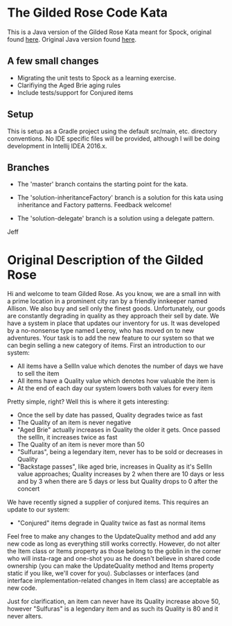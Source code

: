 # The Gilded Rose Code Kata

This is a Java version of the Gilded Rose Kata meant for Spock, original found
[here](http://www.iamnotmyself.com/2011/02/13/RefactorThisTheGildedRoseKata.aspx). Original Java version found [here](http://github.com/alexaitken/GildedRose_java).


## A few small changes

* Migrating the unit tests to Spock as a learning exercise.
* Clarifiying the Aged Brie aging rules
* Include tests/support for Conjured items


## Setup

This is setup as a Gradle project using the default src/main, etc. directory conventions. No IDE specific files will be provided, although I will be doing development in Intellij IDEA 2016.x.


## Branches

* The 'master' branch contains the starting point for the kata.

* The 'solution-inheritanceFactory' branch is a solution for this kata using inheritance and Factory patterns. Feedback welcome!

* The 'solution-delegate' branch is a solution using a delegate pattern.

Jeff
 

# Original Description of the Gilded Rose

Hi and welcome to team Gilded Rose. As you know, we are a small inn
with a prime location in a prominent city ran by a friendly innkeeper
named Allison. We also buy and sell only the finest
goods. Unfortunately, our goods are constantly degrading in quality as
they approach their sell by date. We have a system in place that
updates our inventory for us. It was developed by a no-nonsense type
named Leeroy, who has moved on to new adventures. Your task is to add
the new feature to our system so that we can begin selling a new
category of items. First an introduction to our system:

- All items have a SellIn value which denotes the number of days we
  have to sell the item
- All items have a Quality value which denotes how valuable the item
  is
- At the end of each day our system lowers both values for every item

Pretty simple, right? Well this is where it gets interesting:

  - Once the sell by date has passed, Quality degrades twice as fast
  - The Quality of an item is never negative
  - "Aged Brie" actually increases in Quality the older it gets. Once
    passed the sellIn, it increases twice as fast
  - The Quality of an item is never more than 50
  - "Sulfuras", being a legendary item, never has to be sold or
    decreases in Quality
  - "Backstage passes", like aged brie, increases in Quality as it's
    SellIn value approaches; Quality increases by 2 when there are 10
    days or less and by 3 when there are 5 days or less but Quality
    drops to 0 after the concert

We have recently signed a supplier of conjured items. This requires an update to our system:

- "Conjured" items degrade in Quality twice as fast as normal items

Feel free to make any changes to the UpdateQuality method and add any
new code as long as everything still works correctly. However, do not
alter the Item class or Items property as those belong to the goblin
in the corner who will insta-rage and one-shot you as he doesn't
believe in shared code ownership (you can make the UpdateQuality
method and Items property static if you like, we'll cover for
you). Subclasses or interfaces (and interface implementation-related changes in
Item class) are acceptable as new code.

Just for clarification, an item can never have its Quality increase
above 50, however "Sulfuras" is a legendary item and as such its
Quality is 80 and it never alters.
